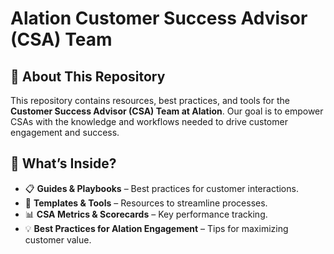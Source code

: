 # Alation Customer Success Advisor (CSA) Team

## 📌 About This Repository
This repository contains resources, best practices, and tools for the **Customer Success Advisor (CSA) Team at Alation**. Our goal is to empower CSAs with the knowledge and workflows needed to drive customer engagement and success.

## 📂 What’s Inside?
- 📋 **Guides & Playbooks** – Best practices for customer interactions.
- 🔧 **Templates & Tools** – Resources to streamline processes.
- 📊 **CSA Metrics & Scorecards** – Key performance tracking.
- 💡 **Best Practices for Alation Engagement** – Tips for maximizing customer value.
